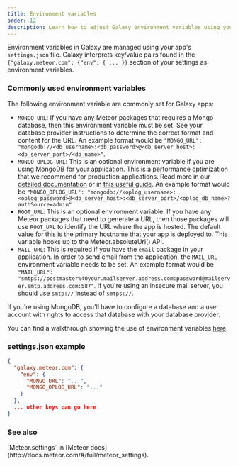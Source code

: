 ```yaml
---
title: Environment variables
order: 12
description: Learn how to adjust Galaxy environment variables using your app's settings.json file
---
```


Environment variables in Galaxy are managed using your app's `settings.json` file. Galaxy interprets key/value pairs found in the `{"galaxy.meteor.com": {"env": { ... }}` section of your settings as environment variables.

<h3 id="common-env-variables">Commonly used environment variables</h3>

The following environment variable are commonly set for Galaxy apps:

- `MONGO_URL`: If you have any Meteor packages that requires a Mongo database, then this environment variable must be set. See your database provider instructions to determine the correct format and content for the URL. An example format would be `"MONGO_URL": "mongodb://<db_username>:<db_password>@<db_server_host>:<db_server_port>/<db_name>"`.
- `MONGO_OPLOG_URL`: This is an optional environment variable if you are using MongoDB for your application. This is a performance optimization that we recommend for production applications. Read more in our [detailed documentation](https://github.com/meteor/docs/blob/master/long-form/oplog-observe-driver.md#oplogobservedriver-in-production) or in [this useful guide](https://meteorhacks.com/mongodb-oplog-and-meteor/). An example format would be `"MONGO_OPLOG_URL": "mongodb://<oplog_username>:<oplog_password>@<db_server_host>:<db_server_port>/<oplog_db_name>?authSource=admin"`
- `ROOT_URL`: This is an optional environment variable. If you have any Meteor packages that need to generate a URL, then those packages will use `ROOT_URL` to identify the URL where the app is hosted. The default value for this is the primary hostname that your app is deployed to. This variable hooks up to the Meteor.absoluteUrl() API.
- `MAIL_URL`: This is required if you have the `email`  package in your application. In order to send email from the application, the `MAIL_URL` environment variable needs to be set. An example format would be `"MAIL_URL": "smtps://postmaster%40your.mailserver.address.com:password@mailserver.smtp.address.com:587"`.  If you're using an insecure mail server, you should use `smtp://` instead of `smtps://`.

If you're using MongoDB, you'll have to configure a database and a user account with rights to access that database with your database provider.

You can find a walkthrough showing the use of environment variables [here](https://themeteorchef.com/tutorials/deploying-with-meteor-galaxy#tmc-settings-json).

<h3 id="settings-example">settings.json example</h3>

```json
{
  "galaxy.meteor.com": {
    "env": {
      "MONGO_URL": "...",
      "MONGO_OPLOG_URL": "..."
    }
  },
  ... other keys can go here
}
```

<h3 id="see-also">See also</h3>
`Meteor.settings` in [Meteor docs](http://docs.meteor.com/#/full/meteor_settings).
